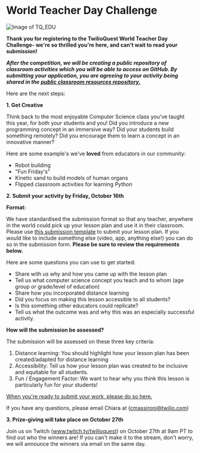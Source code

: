 # World Teacher Day Challenge
![Image of TQ_EDU](https://ci5.googleusercontent.com/proxy/d7l0lC3L9-qpResY1Wv6lvnywAc3eGuwwfUHpeGskrmEwNDJ_4UAOONEraKKJ4H4l3cxB6bQ2iJeSly6JV8nvdMhZxm8D15Ia8Cg58toXoOOSSU4WssWeKKOcf90NOcZprxozLAVIvhshcaqNh2mlGiL2WHslHFihsTlLZb0yDHInE1CHw=s0-d-e1-ft#http://cdn.mcauto-images-production.sendgrid.net/96d601d25ab47350/a540c241-b7af-419d-a776-72a5f2a3faae/600x200.png)


**Thank you for registering to the TwilioQuest World Teacher Day Challenge- we're so thrilled you're here, and can't wait to read your submission!**


***After the competition, we will be creating a public repository of classroom activities which you will be able to access on GitHub. By submitting your application, you are agreeing to your activity being shared in the [public classroom resources repository.](https://github.com/TwilioQuest/Awesome-CS/tree/master/classroom-resources)*** 

Here are the next steps: 


**1. Get Creative**

Think back to the most enjoyable Computer Science class you've taught this year, for both your students and you! Did you introduce a new programming concept in an immersive way? Did your students build something remotely? Did you encourage them to learn a concept in an innovative manner?

Here are some example's we've **loved** from educators in our community: 
* Robot building 
* "Fun Friday's" 
* Kinetic sand to build models of human organs
* Flipped classroom activities for learning Python


**2. Submit your activity by Friday, October 16th**

**Format:** 

We have standardised the submission format so that any teacher, anywhere in the world could pick up your lesson plan and use it in their classroom. Please use [this submission template](https://drive.google.com/file/d/1d38vgqsO3lj9Fh92aut_odu3gwW66WWy/view?usp=sharing) to submit your lesson plan. If you would like to include something else (video, app, anything else!) you can do so in the submission form. **Please be sure to review the requirements below.** 

Here are some questions you can use to get started:
* Share with us why and how you came up with the lesson plan
* Tell us what computer science concept you teach and to whom (age group or grade/level of education)
* Share how you incorporated distance learning
* Did you focus on making this lesson accessible to all students?
* Is this something other educators could replicate? 
* Tell us what the outcome was and why this was an especially successful activity.

**How will the submission be assessed?**

The submission will be assessed on these three key criteria: 
1. Distance learning: You should highlight how your lesson plan has been created/adapted for distance learning
2. Accessibility: Tell us how your lesson plan was created to be inclusive and equitable for all students.
3. Fun / Engagement Factor: We want to hear why you think this lesson is particularly fun for your students!

[When you're ready to submit your work, please do so here.](https://twiliostartups.typeform.com/to/wJe7bC) 

If you have any questions, please email Chiara at (cmassironi@twilio.com) 

**3. Prize-giving will take place on October 27th**

Join us on Twitch (www.twitch.tv/twilioquest) on October 27th at 9am PT to find out who the winners are! If you can't make it to the stream, don't worry, we will announce the winners via email on the same day. 

